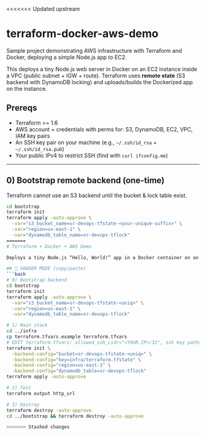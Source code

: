 <<<<<<< Updated upstream
# terraform-docker-aws-demo
Sample project demonstrating AWS infrastructure with Terraform and Docker, deploying a simple Node.js app to EC2.

This deploys a tiny Node.js web server in Docker on an EC2 instance inside a VPC (public subnet + IGW + route). Terraform uses **remote state** (S3 backend with DynamoDB locking) and uploads/builds the Dockerized app on the instance.

## Prereqs

- Terraform >= 1.6
- AWS account + credentials with perms for: S3, DynamoDB, EC2, VPC, IAM key pairs
- An SSH key pair on your machine (e.g., `~/.ssh/id_rsa` + `~/.ssh/id_rsa.pub`)
- Your public IPv4 to restrict SSH (find with `curl ifconfig.me`)

---

## 0) Bootstrap remote backend (one-time)

Terraform cannot use an S3 backend until the bucket & lock table exist.

```bash
cd bootstrap
terraform init
terraform apply -auto-approve \
  -var="s3_bucket_name=sr-devops-tfstate-<your-unique-suffix>" \
  -var="region=us-east-1" \
  -var="dynamodb_table_name=sr-devops-tflock"
=======
# Terraform + Docker + AWS Demo

Deploys a tiny Node.js “Hello, World!” app in a Docker container on an EC2 instance inside a VPC using Terraform.

## 🔎 GRADER MODE (copy/paste)
```bash
# 0) Bootstrap backend
cd bootstrap
terraform init
terraform apply -auto-approve \
  -var="s3_bucket_name=sr-devops-tfstate-<uniq>" \
  -var="region=us-east-1" \
  -var="dynamodb_table_name=sr-devops-tflock"

# 1) Main stack
cd ../infra
cp terraform.tfvars.example terraform.tfvars
# EDIT terraform.tfvars: allowed_ssh_cidr="<YOUR.IP>/32", ssh key paths
terraform init \
  -backend-config="bucket=sr-devops-tfstate-<uniq>" \
  -backend-config="key=infra/terraform.tfstate" \
  -backend-config="region=us-east-1" \
  -backend-config="dynamodb_table=sr-devops-tflock"
terraform apply -auto-approve

# 2) Test
terraform output http_url

# 3) Destroy
terraform destroy -auto-approve
cd ../bootstrap && terraform destroy -auto-approve

>>>>>>> Stashed changes
